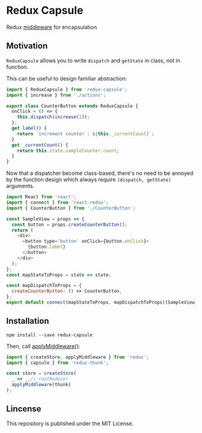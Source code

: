 # Redux Capsule

Redux [middleware](https://redux.js.org/docs/advanced/Middleware.html) for encapsulation

## Motivation

`ReduxCapsule` allows you to write `dispatch` and `getState` in class, not in function.

This can be useful to design familiar abstraction:

```js
import { ReduxCapsule } from 'redux-capsule';
import { increase } from './actions';

export class CounterButton extends ReduxCapsule {
  onClick = () => {
    this.dispatch(increase(1));
  };
  get label() {
    return `increment counter : ${this._currentCount}`;
  }
  get _currentCount() {
    return this.state.sampleCounter.count;
  }
}
```

Now that a dispatcher become class-based, there's no need to be annoyed by the function design which always require `(dispatch, getState)` arguments.

```js
import React from 'react';
import { connect } from 'react-redux';
import { CounterButton } from './CounterButton';

const SampleView = props => {
  const button = props.createCounterButton();
  return (
    <div>
      <button type='button' onClick={button.onClick}>
        {button.label}
      </button>
    </div>
  );
};
const mapStateToProps = state => state;

const mapDispatchToProps = {
  createCounterButton: () => CounterButton,
};
export default connect(mapStateToProps, mapDispatchToProps)(SampleView);
```

## Installation

```
npm install --save redux-capsule
```

Then, call [applyMiddleware()](https://redux.js.org/docs/api/applyMiddleware.html):

```js
import { createStore, applyMiddleware } from 'redux';
import { capsule } from 'redux-thunk';

const store = createStore(
  _ => _,// rootReducer
  applyMiddleware(thunk)
);
```

## Lincense

This repository is published under the MIT License.
